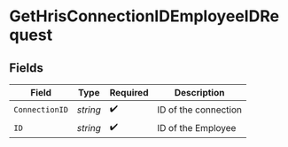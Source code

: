 # GetHrisConnectionIDEmployeeIDRequest


## Fields

| Field                | Type                 | Required             | Description          |
| -------------------- | -------------------- | -------------------- | -------------------- |
| `ConnectionID`       | *string*             | :heavy_check_mark:   | ID of the connection |
| `ID`                 | *string*             | :heavy_check_mark:   | ID of the Employee   |